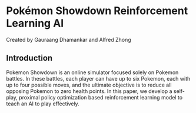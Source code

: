 Pokémon Showdown Reinforcement Learning AI
========================================================================

Created by Gauraang Dhamankar and Alfred Zhong

Introduction
------------------------------------------------------------------------
Pokemon Showdown is an online simulator focused solely on Pokemon battles. In these battles, each player can have up to six Pokemon, each with up to four possible moves, and the ultimate objective is to reduce all opposing Pokemon to zero health points. In this paper, we develop a self-play, proximal policy optimization based reinforcement learning model to teach an AI to play effectively. 
